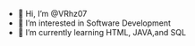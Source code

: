 - 👋 Hi, I’m @VRhz07
- 👀 I’m interested in Software Development 
- 🌱 I’m currently learning HTML, JAVA,and SQL


<!---
VRhz07/VRhz07 is a ✨ special ✨ repository because its `README.md` (this file) appears on your GitHub profile.
You can click the Preview link to take a look at your changes.
--->
